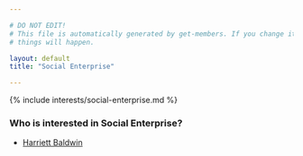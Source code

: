 ```yaml
---

# DO NOT EDIT!
# This file is automatically generated by get-members. If you change it, bad
# things will happen.

layout: default
title: "Social Enterprise"

---
```


{% include interests/social-enterprise.md %}

### Who is interested in Social Enterprise?


* [Harriett Baldwin](members/harriett-baldwin.html)
